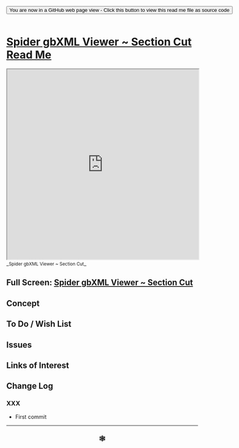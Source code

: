
<span style=display:none; >[You are now in a GitHub source code view - click this link to view Read Me file as a web page]( https://www.ladybug.tools/spider-gbxml-tools/#xxxxxx/README.md "View file as a web page." ) </span>

<div><input type=button class = 'btn btn-secondary btn-sm' onclick="window.location.href='https://github.com/ladybug-tools/spider-gbxml-tools/blob/master/xxxxxx/README.md'";
value='You are now in a GitHub web page view - Click this button to view this read me file as source code' ></div>

<br>

# [Spider gbXML Viewer ~ Section Cut Read Me]( #xxxxxx/README.md )


<iframe src=https://www.ladybug.tools/spider-gbxml-tools/xxxxxx/xxxxxx.html width=100% height=500px >Iframes are not viewable in GitHub source code views</iframe>
_<small>Spider gbXML Viewer ~ Section Cut</small>_

## Full Screen: [Spider gbXML Viewer ~ Section Cut]( https://www.ladybug.tools/spider-gbxml-tools/xxxxxx/xxxxxx.html )



## Concept


## To Do / Wish List


## Issues



## Links of Interest



## Change Log

### XXX

* First commit


***

### <center title="Howdy! My web is better than yours. ;-)" ><a href=javascript:window.scrollTo(0,0); style="text-decoration:none !important;" > &#x1f578; </a></center>



